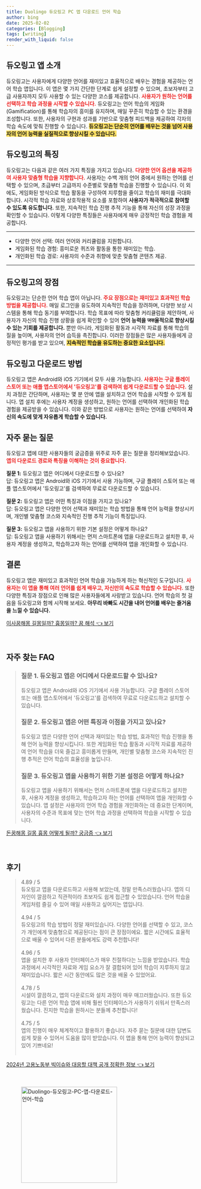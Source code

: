 ```yaml
---
title: Duolingo 듀오링고 PC 앱 다운로드 언어 학습
author: bing
date: 2025-02-02
categories: [Blogging]
tags: [writing]
render_with_liquid: false
---
```



<h2 id='듀오링고_앱_소개'>듀오링고 앱 소개</h2>

<p>듀오링고는 사용자에게 다양한 언어를 재미있고 효율적으로 배우는 경험을 제공하는 언어 학습 앱입니다. 이 앱은 몇 가지 간단한 단계로 쉽게 설정할 수 있으며, 초보자부터 고급 사용자까지 모두 사용할 수 있는 다양한 코스를 제공합니다. <b><span style="color: #ee2323;">사용자가 원하는 언어를 선택하고 학습 과정을 시작할 수 있습니다.</span></b> 듀오링고는 언어 학습의 게임화(Gamification)를 통해 학습자의 흥미를 유지하며, 매일 꾸준히 학습할 수 있는 환경을 조성합니다. 또한, 사용자의 구현과 성과를 기반으로 맞춤형 피드백을 제공하여 각자의 학습 속도에 맞춰 진행할 수 있습니다. <b><span style="background-color: #ffe066;">듀오링고는 단순히 언어를 배우는 것을 넘어 사용자의 언어 능력을 실질적으로 향상시킬 수 있습니다.</span></b></p>

<h2 id='듀오링고_특징'>듀오링고의 특징</h2>

<p>듀오링고는 다음과 같은 여러 가지 특징을 가지고 있습니다. <b><span style="color: #ee2323;">다양한 언어 옵션을 제공하여 사용자 맞춤형 학습을 지향합니다.</span></b> 사용자는 수백 개의 언어 중에서 원하는 언어를 선택할 수 있으며, 초급부터 고급까지 수준별로 맞춤형 학습을 진행할 수 있습니다. 이 외에도, 게임화된 방식으로 학습 활동을 구성하여 지루함을 줄이고 학습의 재미를 극대화합니다. 시각적 학습 자료와 상호작용적 요소를 포함하여 <b>사용자가 적극적으로 참여할 수 있도록 유도합니다.</b> 또한, 지속적인 학습 진행 추적 기능을 통해 자신의 성장 과정을 확인할 수 있습니다. 이렇게 다양한 특징들은 사용자에게 매우 긍정적인 학습 경험을 제공합니다.</p>

<hr />

<ul>
    <li>다양한 언어 선택: 여러 언어와 커리큘럼을 지원합니다.</li>
    <li>게임화된 학습 경험: 흥미로운 퀴즈와 활동을 통한 재미있는 학습.</li>
    <li>개인화된 학습 경로: 사용자의 수준과 취향에 맞춘 맞춤형 콘텐츠 제공.</li>
</ul>

<hr />

<h2 id='듀오링고_장점'>듀오링고의 장점</h2>

<p>듀오링고는 단순한 언어 학습 앱이 아닙니다. <b><span style="color: #ee2323;">주요 장점으로는 재미있고 효과적인 학습 방법을 제공합니다.</span></b> 매일 로그인을 유도하여 지속적인 학습을 장려하며, 다양한 보상 시스템을 통해 학습 동기를 부여합니다. 학습 목표에 따라 맞춤형 커리큘럼을 제안하며, 사용자가 자신의 학습 진행 상황을 쉽게 확인할 수 있어 <b>언어 능력을 जस율적으로 향상시킬 수 있는 기회를 제공합니다.</b> 뿐만 아니라, 게임화된 활동과 시각적 자료를 통해 학습의 질을 높이며, 사용자의 언어 습득을 촉진합니다. 이러한 장점들은 많은 사용자들에게 긍정적인 평가를 받고 있으며, <b><span style="background-color: #ffe066;">지속적인 학습을 유도하는 중요한 요소입니다.</span></b></p>

<h2 id='듀오링고_다운로드_방법'>듀오링고 다운로드 방법</h2>

<p>듀오링고 앱은 Android와 iOS 기기에서 모두 사용 가능합니다. <b><span style="color: #ee2323;">사용자는 구글 플레이 스토어 또는 애플 앱스토어에서 '듀오링고'를 검색하여 쉽게 다운로드할 수 있습니다.</span></b> 설치 과정은 간단하며, 사용자는 몇 분 안에 앱을 설치하고 언어 학습을 시작할 수 있게 됩니다. 앱 설치 후에는 사용자 계정을 생성하고, 원하는 언어를 선택하여 개인화된 학습 경험을 제공받을 수 있습니다. 이와 같은 방법으로 사용자는 원하는 언어를 선택하여 <b>자신의 속도에 맞게 자유롭게 학습할 수 있습니다.</b></p>

<h2 id='자주_묻는_질문'>자주 묻는 질문</h2>

<p>듀오링고 앱에 대한 사용자들의 궁금증을 위주로 자주 묻는 질문을 정리해보았습니다. <b><span style="color: #ee2323;">앱의 다운로드 경로와 특징을 이해하는 것이 중요합니다.</span></b></p>

<p><b>질문 1:</b> 듀오링고 앱은 어디에서 다운로드할 수 있나요?<br>
답: 듀오링고 앱은 Android와 iOS 기기에서 사용 가능하며, 구글 플레이 스토어 또는 애플 앱스토어에서 '듀오링고'를 검색하여 무료로 다운로드할 수 있습니다.</p>

<p><b>질문 2:</b> 듀오링고 앱은 어떤 특징과 이점을 가지고 있나요?<br>
답: 듀오링고 앱은 다양한 언어 선택과 재미있는 학습 방법을 통해 언어 능력을 향상시키며, 개인별 맞춤형 코스와 지속적인 진행 추적 기능이 특징입니다.</p>

<p><b>질문 3:</b> 듀오링고 앱을 사용하기 위한 기본 설정은 어떻게 하나요?<br>
답: 듀오링고 앱을 사용하기 위해서는 먼저 스마트폰에 앱을 다운로드하고 설치한 후, 사용자 계정을 생성하고, 학습하고자 하는 언어를 선택하여 앱을 개인화할 수 있습니다.</p>

<h2 id='결론'>결론</h2>

<p>듀오링고 앱은 재미있고 효과적인 언어 학습을 가능하게 하는 혁신적인 도구입니다. <b><span style="color: #ee2323;">사용자는 이 앱을 통해 여러 언어를 쉽게 배우고, 자신만의 속도로 학습할 수 있습니다.</span></b> 또한 다양한 특징과 장점으로 인해 많은 사용자들에게 사랑받고 있습니다. 언어 학습의 첫 걸음을 듀오링고와 함께 시작해 보세요. <b>아무리 바빠도 시간을 내어 언어를 배우는 즐거움을 느낄 수 있습니다.</b></p>


<p><a class="click-button" title="이사꿈해몽 길몽일까? 흉몽일까? 꿈 해석" href="https://blackassets.github.io/posts/%EC%9D%B4%EC%82%AC%EA%BF%88%ED%95%B4%EB%AA%BD-%EA%B8%B8%EB%AA%BD%EC%9D%BC%EA%B9%8C-%ED%9D%89%EB%AA%BD%EC%9D%BC%EA%B9%8C-%EA%BF%88-%ED%95%B4%EC%84%9D/" rel="dofollow">이사꿈해몽 길몽일까? 흉몽일까? 꿈 해석 👈 보기</a></p><br>
<h2 id='자주_찾는_FAQ'>자주 찾는 FAQ</h2>
<div itemscope="" itemtype="https://schema.org/FAQPage"> 
<blockquote> 
<div itemscope="" itemprop="mainEntity" itemtype="https://schema.org/Question"> 
<h3 itemprop="name">질문 1. 듀오링고 앱은 어디에서 다운로드할 수 있나요?</h3> 
<div itemscope="" itemprop="acceptedAnswer" itemtype="https://schema.org/Answer"> 
<span itemprop="text"> 
<p>듀오링고 앱은 Android와 iOS 기기에서 사용 가능합니다. 구글 플레이 스토어 또는 애플 앱스토어에서 '듀오링고'를 검색하여 무료로 다운로드하고 설치할 수 있습니다.</p> 
</span> 
</div> 
</div> 

<div itemscope="" itemprop="mainEntity" itemtype="https://schema.org/Question"> 
<h3 itemprop="name">질문 2. 듀오링고 앱은 어떤 특징과 이점을 가지고 있나요?</h3> 
<div itemscope="" itemprop="acceptedAnswer" itemtype="https://schema.org/Answer"> 
<span itemprop="text"> 
<p>듀오링고 앱은 다양한 언어 선택과 재미있는 학습 방법, 효과적인 학습 진행을 통해 언어 능력을 향상시킵니다. 또한 게임화된 학습 활동과 시각적 자료를 제공하여 언어 학습을 더욱 즐겁고 흥미롭게 만들며, 개인별 맞춤형 코스와 지속적인 진행 추적은 언어 학습의 효율성을 높입니다.</p> 
</span> 
</div> 
</div> 

<div itemscope="" itemprop="mainEntity" itemtype="https://schema.org/Question"> 
<h3 itemprop="name">질문 3. 듀오링고 앱을 사용하기 위한 기본 설정은 어떻게 하나요?</h3> 
<div itemscope="" itemprop="acceptedAnswer" itemtype="https://schema.org/Answer"> 
<span itemprop="text"> 
<p>듀오링고 앱을 사용하기 위해서는 먼저 스마트폰에 앱을 다운로드하고 설치한 후, 사용자 계정을 생성하고, 학습하고자 하는 언어를 선택하여 앱을 개인화할 수 있습니다. 앱 설정은 사용자의 언어 학습 경험을 개인화하는 데 중요한 단계이며, 사용자의 수준과 목표에 맞는 언어 학습 과정을 선택하여 학습을 시작할 수 있습니다.</p> 
</span> 
</div> 
</div> 
</blockquote> 
</div>
<p><a class="click-button" title="돈꿈해몽 길몽 흉몽 어떻게 될까? 궁금증" href="https://blackassets.github.io/posts/%EB%8F%88%EA%BF%88%ED%95%B4%EB%AA%BD-%EA%B8%B8%EB%AA%BD-%ED%9D%89%EB%AA%BD-%EC%96%B4%EB%96%BB%EA%B2%8C-%EB%90%A0%EA%B9%8C-%EA%B6%81%EA%B8%88%EC%A6%9D/" rel="dofollow">돈꿈해몽 길몽 흉몽 어떻게 될까? 궁금증 👈 보기</a></p><br>
<h2 id='후기'>후기</h2>
<div itemscope itemtype="https://schema.org/Product">
  <blockquote>
  <div itemprop="review" itemscope itemtype="https://schema.org/Review">
      <div itemprop="reviewRating" itemscope itemtype="https://schema.org/Rating"> <span itemprop="ratingValue">4.89</span> / <span itemprop="bestRating">5</span> </div>
      <span itemprop="reviewBody">듀오링고 앱을 다운로드하고 사용해 보았는데, 정말 만족스러웠습니다. 앱의 디자인이 깔끔하고 직관적이라 초보자도 쉽게 접근할 수 있었습니다. 언어 학습을 게임처럼 즐길 수 있어 매일 사용하고 싶어지는 앱입니다.</span>
  </div>
  <br>
  <div itemprop="review" itemscope itemtype="https://schema.org/Review">
      <div itemprop="reviewRating" itemscope itemtype="https://schema.org/Rating"> <span itemprop="ratingValue">4.94</span> / <span itemprop="bestRating">5</span> </div>
      <span itemprop="reviewBody">듀오링고의 학습 방법이 정말 재미있습니다. 다양한 언어를 선택할 수 있고, 코스가 개인에게 맞춤형으로 제공된다는 점이 큰 장점이에요. 짧은 시간에도 효율적으로 배울 수 있어서 다른 분들에게도 강력 추천합니다!</span>
  </div>
  <br>
  <div itemprop="review" itemscope itemtype="https://schema.org/Review">
      <div itemprop="reviewRating" itemscope itemtype="https://schema.org/Rating"> <span itemprop="ratingValue">4.96</span> / <span itemprop="bestRating">5</span> </div>
      <span itemprop="reviewBody">앱을 설치한 후 사용자 인터페이스가 매우 친절하다는 느낌을 받았습니다. 학습 과정에서 시각적인 자료와 게임 요소가 잘 결합되어 있어 학습이 지루하지 않고 재미있습니다. 짧은 시간 동안에도 많은 것을 배울 수 있었어요.</span>
  </div>
  <br>
  <div itemprop="review" itemscope itemtype="https://schema.org/Review">
      <div itemprop="reviewRating" itemscope itemtype="https://schema.org/Rating"> <span itemprop="ratingValue">4.78</span> / <span itemprop="bestRating">5</span> </div>
      <span itemprop="reviewBody">시설이 깔끔하고, 앱의 다운로드와 설치 과정이 매우 매끄러웠습니다. 또한 듀오링고는 다른 언어 학습 앱에 비해 훨씬 인터페이스가 사용하기 쉬워서 만족스러웠습니다. 진지한 학습을 원하시는 분들께 추천합니다!</span>
  </div>
  <br>
  <div itemprop="review" itemscope itemtype="https://schema.org/Review">
      <div itemprop="reviewRating" itemscope itemtype="https://schema.org/Rating"> <span itemprop="ratingValue">4.75</span> / <span itemprop="bestRating">5</span> </div>
      <span itemprop="reviewBody">앱의 진행이 매우 체계적이고 활용하기 좋습니다. 자주 묻는 질문에 대한 답변도 쉽게 찾을 수 있어서 도움을 많이 받았습니다. 이 앱을 통해 언어 능력이 향상되고 있어 기쁘네요!</span>
  </div>
  <br>
  </blockquote>
</div>
<p><a class="click-button" title="2024년 고용노동부 빅이슈와 대응할 대책 공개 정확한 정보" href="https://blackassets.github.io/posts/2024%EB%85%84-%EA%B3%A0%EC%9A%A9%EB%85%B8%EB%8F%99%EB%B6%80-%EB%B9%85%EC%9D%B4%EC%8A%88%EC%99%80-%EB%8C%80%EC%9D%91%ED%95%A0-%EB%8C%80%EC%B1%85-%EA%B3%B5%EA%B0%9C-%EC%A0%95%ED%99%95%ED%95%9C-%EC%A0%95%EB%B3%B4/" rel="dofollow">2024년 고용노동부 빅이슈와 대응할 대책 공개 정확한 정보 👈 보기</a></p><br>
<figure class="image"><img src="https://blackassets.github.io/assets/img/thumbnail/Duolingo-듀오링고-PC-앱-다운로드-언어-학습.webp" alt="Duolingo-듀오링고-PC-앱-다운로드-언어-학습" width="256" height="256"></figure>